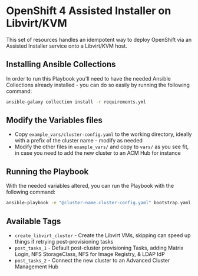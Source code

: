 # OpenShift 4 Assisted Installer on Libvirt/KVM

This set of resources handles an idempotent way to deploy OpenShift via an Assisted Installer service onto a Libvirt/KVM host.

## Installing Ansible Collections

In order to run this Playbook you'll need to have the needed Ansible Collections already installed - you can do so easily by running the following command:

```bash
ansible-galaxy collection install -r requirements.yml
```

## Modify the Variables files

- Copy `example_vars/cluster-config.yaml` to the working directory, ideally with a prefix of the cluster name - modify as needed
- Modify the other files in `example_vars/` and copy to `vars/` as you see fit, in case you need to add the new cluster to an ACM Hub for instance

## Running the Playbook

With the needed variables altered, you can run the Playbook with the following command:

```bash
ansible-playbook -e "@cluster-name.cluster-config.yaml" bootstrap.yaml
```

## Available Tags

- `create_libvirt_cluster` - Create the Libvirt VMs, skipping can speed up things if retrying post-provisioning tasks
- `post_tasks_1` - Default post-cluster provisioning Tasks, adding Matrix Login, NFS StorageClass, NFS for Image Registry, & LDAP IdP
- `post_tasks_2` - Connect the new cluster to an Advanced Cluster Management Hub